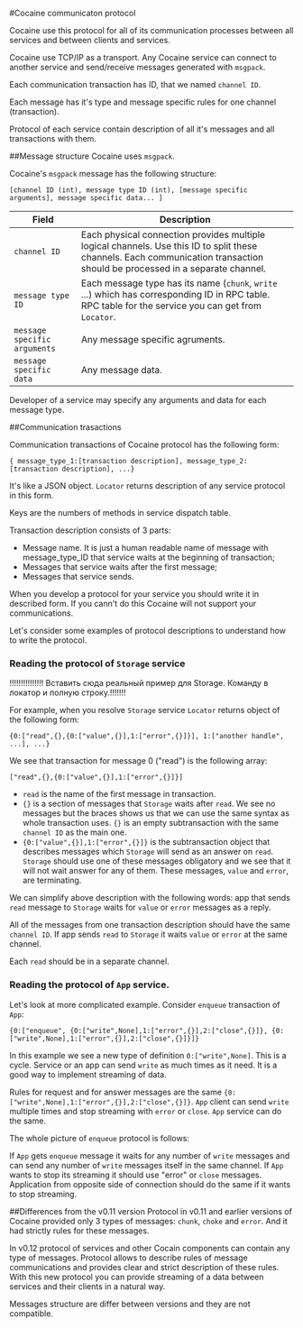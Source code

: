 #Cocaine communicaton protocol

Cocaine use this protocol for all of its communication processes between all services and between clients and services.

Cocaine use TCP/IP as a transport. Any Cocaine service can connect to another service and send/receive messages generated with ``msgpack``.

Each communication transaction has ID, that we named ``channel ID``.

Each message has it's type and message specific rules for one channel (transaction).

Protocol of each service contain description of all it's messages and all transactions with them.

##Message structure
Cocaine uses ``msgpack``.

Cocaine's ``msgpack`` message has the following structure:

```
[channel ID (int), message type ID (int), [message specific arguments], message specific data... ]
```

|Field|Description|
|-----------|-----------|
|``channel ID``|  Each physical connection provides multiple logical channels. Use this ID to split these channels. Each communication transaction should be processed in a separate channel. |
|``message type ID``| Each message type has its name (``chunk``, ``write`` ...) which has corresponding ID in RPC table. RPC table for the service you can get from ``Locator``. |
|``message specific arguments``| Any message specific agruments.|
|``message specific data``| Any message data.|

Developer of a service may specify any arguments and data for each message type.

##Communication trasactions

Communication transactions of Cocaine protocol has the following form:

```
{ message_type_1:[transaction description], message_type_2:[transaction description], ...}
```

It's like a JSON object. ``Locator`` returns description of any service protocol in this form.

Keys are the numbers of methods in service dispatch table.

Transaction description consists of 3 parts:
  * Message name. It is just a human readable name of message with message_type_ID that service waits at the beginning of transaction;
  * Messages that service waits after the first message;
  * Messages that service sends.

When you develop a protocol for your service you should write it in described form. If you cann't do this Cocaine will not support your communications.

Let's consider some examples of protocol descriptions to understand how to write the protocol.

### Reading the protocol of ``Storage`` service

!!!!!!!!!!!!!!! Вставить сюда реальный пример для Storage. Команду в локатор и полную строку.!!!!!!!

For example, when you resolve ``Storage`` service ``Locator`` returns object of the following form:

```
{0:["read",{},{0:["value",{}],1:["error",{}]}], 1:["another handle", ...], ...}
```

We see that transaction for message 0 ("read") is the following array:

```
["read",{},{0:["value",{}],1:["error",{}]}]
```

  * ``read`` is the name of the first message in transaction.
  * ``{}`` is a section of messages that ``Storage`` waits after ``read``. We see no messages but the braces shows us that we can use the same syntax as whole transaction uses. ``{}`` is an empty subtransaction with the same ``channel ID`` as the main one.
  * ``{0:["value",{}],1:["error",{}]}`` is the subtransaction object that describes messages which ``Storage`` will send as an answer on ``read``. ``Storage`` should use one of these messages obligatory and we see that it will not wait answer for any of them. These messages, ``value`` and ``error``, are terminating.

We can simplify above description with the following words: app that sends ``read`` message to ``Storage`` waits for ``value`` or ``error`` messages as a reply. 

All of the messages from one transaction description should have the same ``channel ID``. If app sends ``read`` to ``Storage`` it waits ``value`` or ``error`` at the same channel. 

Each ``read`` should be in a separate channel.

### Reading the protocol of ``App`` service.

Let's look at more complicated example. Consider ``enqueue`` transaction of ``App``:

```
{0:["enqueue", {0:["write",None],1:["error",{}],2:["close",{}]}, {0:["write",None],1:["error",{}],2:["close",{}]}]}
```

In this example we see a new type of definition ``0:["write",None]``. This is a cycle. Service or an app can send ``write`` as much times as it need. It is a good way to implement streaming of data.

Rules for request and for answer messages are the same ``{0:["write",None],1:["error",{}],2:["close",{}]}``. ``App`` client can send ``write`` multiple times and stop streaming with ``error`` or ``close``. ``App`` service can do the same.

The whole picture of ``enqueue`` protocol is follows:

If ``App`` gets ``enqueue`` message it waits for any number of ``write`` messages and can send any number of ``write`` messages itself in the same channel. If ``App`` wants to stop its streaming it should use "error" or ``close`` messages. Application from opposite side of connection should do the same if it wants to stop streaming.


##Differences from the v0.11 version
Protocol in v0.11 and earlier versions of Cocaine provided only 3 types of messages: ``chunk``, ``choke`` and ``error``. And it had strictly rules for these messages. 

In v0.12 protocol of services and other Cocain components can contain any type of messages. Protocol allows to describe rules of message communications and provides clear and strict description of these rules. With this new protocol you can provide streaming of a data between services and their clients in a natural way. 

Messages structure are differ between versions and they are not compatible.
